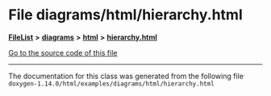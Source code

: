 

# File diagrams/html/hierarchy.html



[**FileList**](files.md) **>** [**diagrams**](dir_1d8108902fe9fce2c57b5dd3e7275f0e.md) **>** [**html**](dir_4a624174fd5a184fb57d315f1eb34b84.md) **>** [**hierarchy.html**](diagrams_2html_2hierarchy_8html.md)

[Go to the source code of this file](diagrams_2html_2hierarchy_8html_source.md)





































































------------------------------
The documentation for this class was generated from the following file `doxygen-1.14.0/html/examples/diagrams/html/hierarchy.html`

